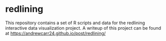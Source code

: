 # redlining
This repository contains a set of R scripts and data for the redlining interactive data visualization project. A writeup of this project can be found at https://andrewcarr24.github.io/post/redlining/
